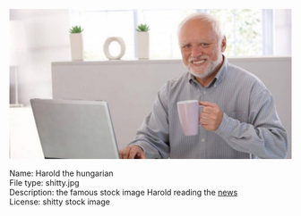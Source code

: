 ![harold](hide-the-pain-harold.jpg)

Name: Harold the hungarian  
File type: shitty.jpg  
Description: the famous stock image Harold reading the [news](https://edition.cnn.com/middleeast/live-news/israel-hamas-war-gaza-news-11-18-23)  
License: shitty stock image

